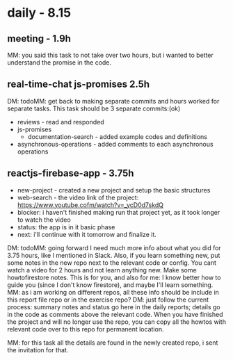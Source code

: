 # daily - 8.15

## meeting - 1.9h

MM: you said this task to not take over two hours, but i wanted to better understand the promise in the code.
## real-time-chat js-promises 2.5h

DM: todoMM: get back to making separate commits and hours worked for separate tasks. This task should be 3 separate commits:(ok)

* reviews - read and responded
* js-promises
  * documentation-search - added example codes and definitions
* asynchronous-operations - added comments to each asynchronous operations


## reactjs-firebase-app - 3.75h
* new-project - created a new project and setup the basic structures
* web-search - the video link of the project: https://www.youtube.cofm/watch?v=_ycD0d7skdQ
* blocker: i haven't finished making run that project yet, as it took longer to watch the video
* status: the app is in it basic phase
* next: i'll continue with it tomorrow and finalize it.

DM: todoMM: going forward I need much more info about what you did for 3.75 hours, like I mentioned in Slack. Also, if you learn something new, put some notes in the new repo next to the relevant code or config. You cant watch a video for 2 hours and not learn anything new. Make some howtofirestore notes. This is for you, and also for me: I know better how to guide you (since I don't know firestore), and maybe I'll learn something. MM: as i am working on different repos, all these info should be include in this report file repo or in the exercise repo? DM: just follow the current process: summary notes and status go here in the daily reports; details go in the code as comments above the relevant code. When you have finished the project and will no longer use the repo, you can copy all the howtos with relevant code over to this repo for permanent location.

MM: for this task all the details are found in the newly created repo, i sent the invitation for that. 